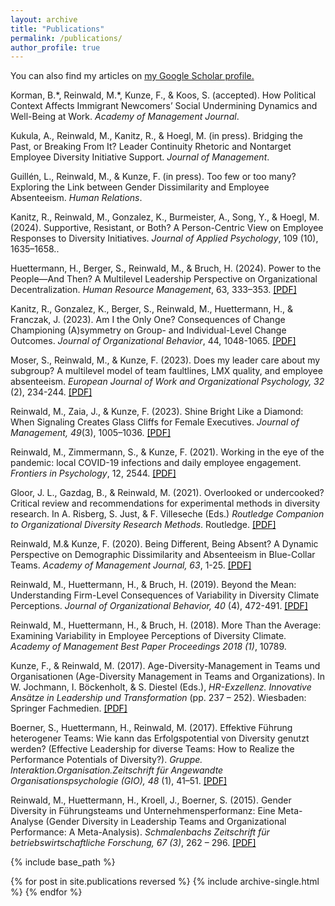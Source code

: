 ```yaml
---
layout: archive
title: "Publications"
permalink: /publications/
author_profile: true
---
```


You can also find my articles on <u><a href="https://scholar.google.com/citations?user=lurtrcsAAAAJ&hl=de&oi=ao">my Google Scholar profile</a>.</u> 

Korman, B.\*, Reinwald, M.\*, Kunze, F., & Koos, S. (accepted). How Political Context Affects Immigrant Newcomers’ Social Undermining Dynamics and Well-Being at Work. *Academy of Management
Journal*.

Kukula, A., Reinwald, M., Kanitz, R., & Hoegl, M. (in press). Bridging the Past, or Breaking From It? Leader Continuity Rhetoric and Nontarget Employee Diversity Initiative Support. *Journal of Management*. 

Guillén, L., Reinwald, M., & Kunze, F. (in press). Too few or too many? Exploring the Link between Gender Dissimilarity and Employee Absenteeism. *Human Relations*.

Kanitz, R., Reinwald, M., Gonzalez, K., Burmeister, A., Song, Y., & Hoegl, M. (2024). Supportive, Resistant, or Both? A Person-Centric View on Employee Responses to Diversity Initiatives. *Journal of Applied Psychology*, 109 (10), 1635–1658..

Huettermann, H., Berger, S., Reinwald, M., & Bruch, H. (2024). Power to the People—And Then? A Multilevel Leadership Perspective on Organizational Decentralization. *Human Resource
Management*, 63, 333–353. <a style='color: black;' href="https://onlinelibrary.wiley.com/doi/epdf/10.1002/hrm.22203">[PDF]</a>

Kanitz, R., Gonzalez, K., Berger, S., Reinwald, M., Huettermann, H., & Franczak, J. (2023). Am I the Only One? Consequences of Change Championing (A)symmetry on Group- and Individual-Level Change Outcomes. *Journal of Organizational Behavior*, 44, 1048-1065. <a style='color: black;' href="/files/Kanitz, Gonzalez, Berger, Reinwald et al., 2023.pdf">[PDF]</a>

Moser, S., Reinwald, M., & Kunze, F. (2023). Does my leader care about my subgroup? A multilevel model of team faultlines, LMX quality, and employee absenteeism. *European Journal of Work and Organizational Psychology, 32* (2), 234-244. <a style='color: black;' href="/files/Moser Reinwald Kunze 2022 preprint.pdf">[PDF]</a>

Reinwald, M., Zaia, J., & Kunze, F. (2023). Shine Bright Like a Diamond: When Signaling Creates Glass Cliffs for Female Executives. *Journal of Management, 49*(3), 1005–1036. <a style='color: black;' href="/files/Reinwald, Zaia, & Kunze JOM preprint.pdf">[PDF]</a>

Reinwald, M., Zimmermann, S., & Kunze, F. (2021). Working in the eye of the pandemic: local COVID-19 infections and daily employee engagement. *Frontiers in Psychology*, 12, 2544. <a style='color: black;' href="https://www.frontiersin.org/articles/10.3389/fpsyg.2021.654126/full">[PDF]</a>

Gloor, J. L., Gazdag, B., & Reinwald, M. (2021). Overlooked or undercooked? Critical review and recommendations for experimental methods in diversity research. In A. Risberg, S. Just, & F. Villeseche (Eds.) *Routledge Companion to Organizational Diversity Research Methods*. Routledge. <a style='color: black;' href="/files/Gloor, Gazdag, & Reinwald, 2019_preprint.pdf">[PDF]</a>

Reinwald, M.& Kunze, F. (2020). Being Different, Being Absent? A Dynamic Perspective on Demographic Dissimilarity and Absenteeism in Blue-Collar Teams. *Academy of Management Journal, 63*, 1-25. <a style='color: black;' href="/files/Reinwald & Kunze, 2019_preprint.pdf">[PDF]</a>

Reinwald, M., Huettermann, H., & Bruch, H. (2019). Beyond the Mean: Understanding Firm-Level Consequences of Variability in Diversity Climate Perceptions. *Journal of Organizational Behavior, 40* (4), 472-491. <a style='color: black;' href="/files/Reinwald, Huettermann, & Bruch, 2019_preprint.pdf">[PDF]</a>

Reinwald, M., Huettermann, H., & Bruch, H. (2018). More Than the Average: Examining Variability in Employee Perceptions of Diversity Climate. *Academy of Management Best Paper Proceedings 2018 (1)*, 10789.

Kunze, F., & Reinwald, M. (2017). Age-Diversity-Management in Teams und Organisationen (Age-Diversity Management in Teams and Organizations). In W. Jochmann, I. Böckenholt, & S. Diestel (Eds.), *HR-Exzellenz. Innovative Ansätze in Leadership und Transformation* (pp. 237 – 252). Wiesbaden: Springer Fachmedien. <a style='color: black;' href="/files/Kunze & Reinwald, 2017_preprint.pdf">[PDF]</a>

Boerner, S., Huettermann, H., Reinwald, M. (2017). Effektive Führung heterogener Teams: Wie kann das Erfolgspotential von Diversity genutzt werden? (Effective Leadership for diverse Teams: How to Realize the Performance Potentials of Diversity?). *Gruppe. Interaktion.Organisation.Zeitschrift für Angewandte Organisationspsychologie (GIO), 48* (1), 41–51. <a style='color: black;' href="/files/Boerner, Huettermann, & Reinwald, 2017_preprint.pdf">[PDF]</a> 

Reinwald, M., Huettermann, H., Kroell, J., Boerner, S. (2015). Gender Diversity in Führungsteams und Unternehmensperformanz: Eine Meta-Analyse (Gender Diversity in Leadership Teams and Organizational Performance: A Meta-Analysis). *Schmalenbachs Zeitschrift für betriebswirtschaftliche Forschung, 67 (3)*, 262 – 296. <a style='color: black;' href="/files/Reinwald, Hüttermann, Kröll & Boerner (2015).pdf">[PDF]</a> 


{% include base_path %}

{% for post in site.publications reversed %}
  {% include archive-single.html %}
{% endfor %}
